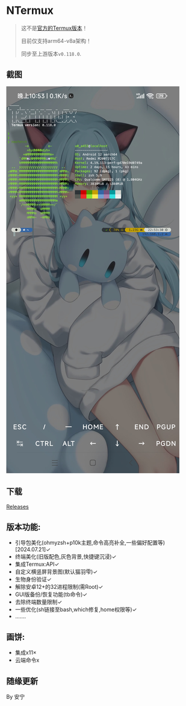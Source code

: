 # NTermux
> 这不是[官方的Termux版本](https://github.com/termux/termux-app)！
>
> 目前仅支持arm64-v8a架构！
>
> 同步至上游版本`v0.118.0`.

## 截图
![](./NTermux.jpg)

## 下载
[Releases](https://github.com/Anng6/NTermux/releases)

## 版本功能:
- 引导包美化(ohmyzsh+p10k主题,命令高亮补全,一些偏好配置等)[2024.07.21]✓
- 终端美化(旧版配色,灰色背景,快捷键沉浸)✓
- 集成Termux:API✓
- 自定义横竖屏背景图(默认猫羽雫)✓
- 生物身份验证✓
- 解除安卓12+的32进程限制(需Root)✓
- GUI版备份/恢复功能(tb命令)✓
- 去除终端数量限制✓
- 一些优化(sh链接至bash,which修复,home权限等)✓
- .......

## 画饼:
- 集成x11×
- 云端命令x

## 随缘更新

By 安宁